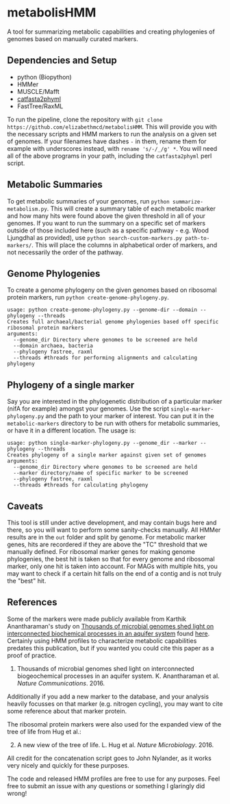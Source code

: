 # metabolisHMM

A tool for summarizing metabolic capabilities and creating phylogenies of genomes based on manually curated markers.

## Dependencies and Setup 

- python (Biopython)
- HMMer
- MUSCLE/Mafft
- [catfasta2phyml](https://github.com/nylander/catfasta2phyml)
- FastTree/RaxML

To run the pipeline, clone the repository with `git clone https://github.com/elizabethmcd/metabolisHMM`. This will provide you with the necessary scripts and HMM markers to run the analysis on a given set of genomes. If your filenames have dashes `-` in them, rename them for example with underscores instead, with `rename 's/-/_/g' *`. You will need all of the above programs in your path, including the `catfasta2phyml` perl script.

## Metabolic Summaries

To get metabolic summaries of your genomes, run `python summarize-metabolism.py`. This will create a summary table of each metabolic marker and how many hits were found above the given threshold in all of your genomes. If you want to run the summary on a specific set of markers outside of those included here (such as a specific pathway - e.g. Wood Ljungdhal as provided), use `python search-custom-markers.py path-to-markers/`. This will place the columns in alphabetical order of markers, and not necessarily the order of the pathway.

## Genome Phylogenies

To create a genome phylogeny on the given genomes based on ribosomal protein markers, run `python create-genome-phylogeny.py`. 

```
usage: python create-genome-phylogeny.py --genome-dir --domain --phylogeny --threads
Creates full archaeal/bacterial genome phylogenies based off specific ribosomal protein markers
arguments:
  --genome_dir Directory where genomes to be screened are held
  --domain archaea, bacteria
  --phylogeny fastree, raxml
  --threads #threads for performing alignments and calculating phylogeny
```

## Phylogeny of a single marker

Say you are interested in the phylogenetic distribution of a particular marker (nifA for example) amongst your genomes. Use the script `single-marker-phylogeny.py` and the path to your marker of interest. You can put it in the `metabolic-markers` directory to be run with others for metabolic summaries, or have it in a different location. The usage is: 

```
usage: python single-marker-phylogeny.py --genome_dir --marker --phylogeny --threads
Creates phylogeny of a single marker against given set of genomes
arguments:
  --genome_dir Directory where genomes to be screened are held
  --marker directory/name of specific marker to be screened
  --phylogeny fastree, raxml
  --threads #threads for calculating phylogeny
```

## Caveats 

This tool is still under active development, and may contain bugs here and there, so you will want to perform some sanity-checks manually. All HMMer results are in the `out` folder and split by genome. For metabolic marker genes, hits are recordered if they are above the "TC" threshold that we manually defined. For ribosomal marker genes for making genome phylogenies, the best hit is taken so that for every genome and ribosomal marker, only one hit is taken into account. For MAGs with multiple hits, you may want to check if a certain hit falls on the end of a contig and is not truly the "best" hit.  

## References 

Some of the markers were made publicly available from Karthik Anantharaman's study on [Thousands of microbial genomes shed light on interconnected biochemical processes in an aquifer system](https://www.nature.com/articles/ncomms13219) found [here](https://github.com/kanantharaman/metabolic-hmms). Certainly using HMM profiles to characterize metabolic capabilities predates this publication, but if you wanted you could cite this paper as a proof of practice. 

1. Thousands of microbial genomes shed light on interconnected biogeochemical processes in an aquifer system. K. Anantharaman et al. _Nature Communications_. 2016. 

Additionally if you add a new marker to the database, and your analysis heavily focusses on that marker (e.g. nitrogen cycling), you may want to cite some reference about that marker protein. 

The ribosomal protein markers were also used for the expanded view of the tree of life from Hug et al.:

2. A new view of the tree of life. L. Hug et al. _Nature Microbiology_. 2016.

All credit for the concatenation script goes to John Nylander, as it works very nicely and quickly for these purposes. 

The code and released HMM profiles are free to use for any purposes. Feel free to submit an issue with any questions or something I glaringly did wrong! 